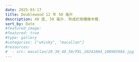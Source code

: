 ```yaml
---
date: 2025-03-17
title: Doublewood 12 年 50 毫升
description: 40 度, 50 毫升. 熟成於兩種橡木桶.
sort_by: Date
#featured_image: 
#featured: true
#type: gallery
#categories: ["whisky", "macallan"]
#resources:
#  - src: macallan/20_30_40_50/PXL_20241004_100905984.jpg
---
```

